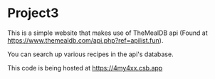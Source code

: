 # Project3
This is a simple website that makes use of TheMealDB api (Found at https://www.themealdb.com/api.php?ref=apilist.fun).

You can search up various recipes in the api's database.

This code is being hosted at https://4my4xx.csb.app
